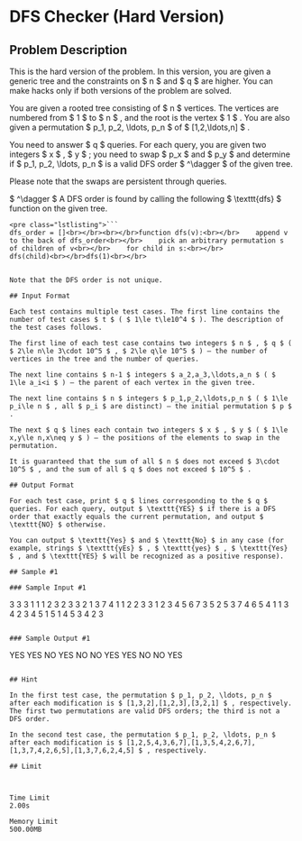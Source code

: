 # DFS Checker (Hard Version)

## Problem Description

This is the hard version of the problem. In this version, you are given a generic tree and the constraints on $ n $ and $ q $ are higher. You can make hacks only if both versions of the problem are solved.

You are given a rooted tree consisting of $ n $ vertices. The vertices are numbered from $ 1 $ to $ n $ , and the root is the vertex $ 1 $ . You are also given a permutation $ p_1, p_2, \ldots, p_n $ of $ [1,2,\ldots,n] $ .

You need to answer $ q $ queries. For each query, you are given two integers $ x $ , $ y $ ; you need to swap $ p_x $ and $ p_y $ and determine if $ p_1, p_2, \ldots, p_n $ is a valid DFS order $ ^\dagger $ of the given tree.

Please note that the swaps are persistent through queries.

 $ ^\dagger $ A DFS order is found by calling the following $ \texttt{dfs} $ function on the given tree.

```
<pre class="lstlisting">```
dfs_order = []<br></br><br></br>function dfs(v):<br></br>    append v to the back of dfs_order<br></br>    pick an arbitrary permutation s of children of v<br></br>    for child in s:<br></br>        dfs(child)<br></br>dfs(1)<br></br>
```
```

Note that the DFS order is not unique.

## Input Format

Each test contains multiple test cases. The first line contains the number of test cases $ t $ ( $ 1\le t\le10^4 $ ). The description of the test cases follows.

The first line of each test case contains two integers $ n $ , $ q $ ( $ 2\le n\le 3\cdot 10^5 $ , $ 2\le q\le 10^5 $ ) — the number of vertices in the tree and the number of queries.

The next line contains $ n-1 $ integers $ a_2,a_3,\ldots,a_n $ ( $ 1\le a_i<i $ ) — the parent of each vertex in the given tree.

The next line contains $ n $ integers $ p_1,p_2,\ldots,p_n $ ( $ 1\le p_i\le n $ , all $ p_i $ are distinct) — the initial permutation $ p $ .

The next $ q $ lines each contain two integers $ x $ , $ y $ ( $ 1\le x,y\le n,x\neq y $ ) — the positions of the elements to swap in the permutation.

It is guaranteed that the sum of all $ n $ does not exceed $ 3\cdot 10^5 $ , and the sum of all $ q $ does not exceed $ 10^5 $ .

## Output Format

For each test case, print $ q $ lines corresponding to the $ q $ queries. For each query, output $ \texttt{YES} $ if there is a DFS order that exactly equals the current permutation, and output $ \texttt{NO} $ otherwise.

You can output $ \texttt{Yes} $ and $ \texttt{No} $ in any case (for example, strings $ \texttt{yEs} $ , $ \texttt{yes} $ , $ \texttt{Yes} $ , and $ \texttt{YES} $ will be recognized as a positive response).

## Sample #1

### Sample Input #1

```
3
3 3
1 1
1 2 3
2 3
3 2
1 3
7 4
1 1 2 2 3 3
1 2 3 4 5 6 7
3 5
2 5
3 7
4 6
5 4
1 1 3 4
2 3 4 5 1
5 1
4 5
3 4
2 3
```

### Sample Output #1

```
YES
YES
NO
YES
NO
NO
YES
YES
NO
NO
YES
```

## Hint

In the first test case, the permutation $ p_1, p_2, \ldots, p_n $ after each modification is $ [1,3,2],[1,2,3],[3,2,1] $ , respectively. The first two permutations are valid DFS orders; the third is not a DFS order.

In the second test case, the permutation $ p_1, p_2, \ldots, p_n $ after each modification is $ [1,2,5,4,3,6,7],[1,3,5,4,2,6,7],[1,3,7,4,2,6,5],[1,3,7,6,2,4,5] $ , respectively.

## Limit



Time Limit
2.00s

Memory Limit
500.00MB